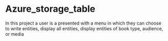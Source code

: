 # Azure_storage_table
In this project a user is a presented with a menu in which they can choose to write entities, display all entities, display entities of book type, audience, or media
